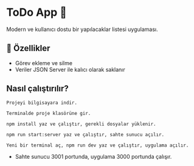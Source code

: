 # ToDo App 📝

Modern ve kullanıcı dostu bir yapılacaklar listesi uygulaması.

## 🚀 Özellikler

- Görev ekleme ve silme
- Veriler JSON Server ile kalıcı olarak saklanır


## Nasıl çalıştırılır?

`Projeyi bilgisayara indir.`

`Terminalde proje klasörüne gir.`

`npm install yaz ve çalıştır, gerekli dosyalar yüklenir.`

`npm run start:server yaz ve çalıştır, sahte sunucu açılır.`

`Yeni bir terminal aç, npm run dev yaz ve çalıştır, uygulama açılır.`

- Sahte sunucu 3001 portunda, uygulama 3000 portunda çalışır.